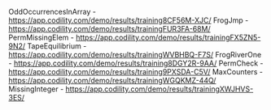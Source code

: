 OddOccurrencesInArray  -  https://app.codility.com/demo/results/training8CF56M-XJC/
FrogJmp	               -  https://app.codility.com/demo/results/trainingFUR3FA-68M/
PermMissingElem        -  https://app.codility.com/demo/results/trainingFX5ZN5-9N2/
TapeEquilibrium        -  https://app.codility.com/demo/results/trainingWVBHBQ-F7S/
FrogRiverOne           -  https://app.codility.com/demo/results/training8DGY2R-9AA/
PermCheck              -  https://app.codility.com/demo/results/training9PXSDA-C5V/
MaxCounters            -  https://app.codility.com/demo/results/trainingWGQKMZ-44Q/
MissingInteger         -  https://app.codility.com/demo/results/trainingXWJHVS-3ES/